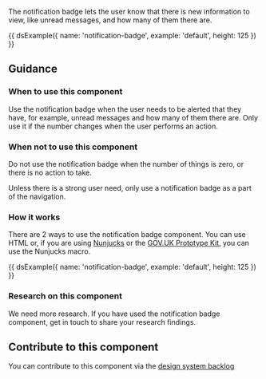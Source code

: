 The notification badge lets the user know that there is new information to view, like unread messages, and how many of them there are.

{{ dsExample({
  name: 'notification-badge',
  example: 'default',
  height: 125
}) }}

## Guidance

### When to use this component

Use the notification badge when the user needs to be alerted that they have, for example, unread messages and how many of them there are. Only use it if the number changes when the user performs an action.

### When not to use this component

Do not use the notification badge when the number of things is zero, or there is no action to take.

Unless there is a strong user need, only use a notification badge as a part of the navigation.

### How it works

There are 2 ways to use the notification badge component. You can use HTML or, if you are using [Nunjucks](https://mozilla.github.io/nunjucks/) or the [GOV.UK Prototype Kit](https://govuk-prototype-kit.herokuapp.com/), you can use the Nunjucks macro.

{{ dsExample({
  name: 'notification-badge',
  example: 'default',
  height: 125
}) }}

### Research on this component

We need more research. If you have used the notification badge component, get in touch to share your research findings.

## Contribute to this component

You can contribute to this component via the [design system backlog](https://github.com/ministryofjustice/mojdt-design-system-backlog/)